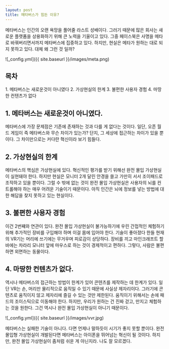 ```yaml
---
layout: post
title: 메타버스가 힘든 이유?
---
```


메타버스는 인간의 오랜 욕망을 풀어줄 라스트 성배이다.
그러기 때문에 많은 회사는 새로운 플랫폼을 상용화하기 위해 큰 노력을 기울이고 있다.
그중 페이스북은 사명을 메타로 바꿔버리면서까지 메타버스에 집중하고 있다.
하지만, 현실은 메타가 원하는 대로 되지 못하고 있다. 
대체 왜 그런 것 일까?

![_config.yml]({{ site.baseurl }}/images/meta.png)


<h2>목차</h2>
1. 메타버스는 새로운것이 아니였다
2. 가상현실의 한계
3. 불편한 사용자 경험
4. 마땅한 컨텐츠가 없다

<h2>1. 메타버스는 새로운것이 아니였다.</h2>

메타버스에 가장 문제점은 기존에 존재하는 것과 다를 게 없다는 것이다.
일단, 오픈 월드 게임이 즉 메타버스와 무슨 차이가 있는가?
단지, 그 세상에 접근하는 차이가 있을 뿐이다.
그 차이만으로는 커다란 혁신이라 보기 힘들다.


<h2>2. 가상현실의 한계</h2>

메타버스의 핵심은 가상현실에 있다.
혁신적인 평가를 받기 위해선 완전 몰입 가상현실이 실현돼야 한다.
하지만 현실은 모니터 2개 달린 안경을 쓸고 가만히 서서 조이패드로 조작하고 있을 뿐이다.
그럴 수 밖에 없는 것이 완전 몰입 가상현실은 사용자의 뇌를 컨트롤해야 하는 매우 어려운 기술이기 때문이다.
아직 인간은 뇌에 정보를 넣는 방법에 대한 해답을 찾지 못하고 있는 현실이다.



<h2>3. 불편한 사용자 경험</h2>

이건 2번쨰와 연관이 있다.
완전 몰입 가상현실이 불가능하기에 우린 간접적인 체험하기 위해 추가적인 장비를 구입해야 하며 이걸 몸에 입어야 한다.
기술이 좋아졌다 한들 현재의 VR기는 머리에 쓰기에는 무거우며 피로감이 상당하다.
장비를 끼고 마인크래프트 할 바에는 차라리 모니터 앞에 마우스로 하는 것이 경제적이고 편하다.
그렇다, 사람은 불편하면 외면하는 동물이다.


<h2>4. 마땅한 컨텐츠가 없다.</h2>

역시나 메타버스의 접근하는 방법이 한계가 있어 콘텐츠를 제작하는 데 한계가 있다.
일단 VR는 손, 머리만 물리적으로 움직일 수 있기 때문에 사실상 제자리이다.
그러기에 콘텐츠로 움직이지 않고 제자리에 즐길 수 있는 것만 제한된다.
움직이기 위해서는 손에 패드의 조이스틱으로 이동해야 한다.
하지만, 우리가 원하는 건 진짜 걷고, 만지고 체험하는 것을 원한다.
그건 역시나 완전 몰입 가상현실이 아니기 때문이다.

![_config.yml]({{ site.baseurl }}/images/vvr.jpg)


메타버스는 실패한 기술이 아니다. 
다면 언제나 말하듯이 시기가 좋지 못할 뿐이다.
완전 몰입형 가상현실이 개발된다면 메타버스는 아이폰을 뛰어넘는 혁신이 될 것이다.
하지만, 완전 몰입 가상현실이 좀처럼 쉬운 게 아닌지라. 나도 잘 모르겠다. 